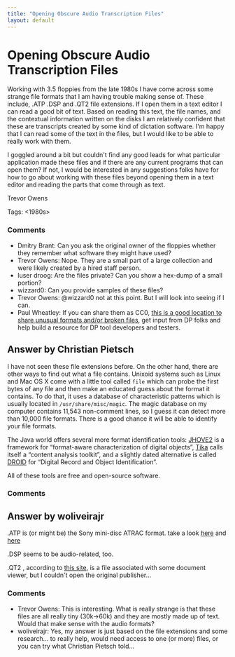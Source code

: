 ```yaml
---
title: "Opening Obscure Audio Transcription Files"
layout: default
---
```

Opening Obscure Audio Transcription Files
=====================
Working with 3.5 floppies from the late 1980s I have come across some
strange file formats that I am having trouble making sense of. These
include, .ATP .DSP and .QT2 file extensions. If I open them in a text
editor I can read a good bit of text. Based on reading this text, the
file names, and the contextual information written on the disks I am
relatively confident that these are transcripts created by some kind of
dictation software. I'm happy that I can read some of the text in the
files, but I would like to be able to really work with them.

I goggled around a bit but couldn't find any good leads for what
particular application made these files and if there are any current
programs that can open them? If not, I would be interested in any
suggestions folks have for how to go about working with these files
beyond opening them in a text editor and reading the parts that come
through as text.

Trevor Owens

Tags: <file-formats><archival-material><born-digital><1980s>

### Comments ###
* Dmitry Brant: Can you ask the original owner of the floppies whether they remember
what software they might have used?
* Trevor Owens: Nope. They are a small part of a large collection and were likely
created by a hired staff person.
* luser droog: Are the files private? Can you show a hex-dump of a small portion?
* wizzard0: Can you provide samples of these files?
* Trevor Owens: @wizzard0 not at this point. But I will look into seeing if I can.
* Paul Wheatley: If you can share them as CC0, [this is a good location to share unusual
formats and/or broken
files](https://github.com/openplanets/format-corpus), get input from DP
folks and help build a resource for DP tool developers and testers.


Answer by Christian Pietsch
----------------
I have not seen these file extensions before. On the other hand, there
are other ways to find out what a file contains. Unixoid systems such as
Linux and Mac OS X come with a little tool called `file` which can probe
the first bytes of any file and then make an educated guess about the
format it contains. To do that, it uses a database of characteristic
patterns which is usually located in `/usr/share/misc/magic`. The magic
database on my computer contains 11,543 non-comment lines, so I guess it
can detect more than 10,000 file formats. There is a good chance it will
be able to identify your file formats.

The Java world offers several more format identification tools:
[JHOVE2](http://jhove2.org/) is a framework for “format-aware
characterization of digital objects”, [Tika](https://tika.apache.org/)
calls itself a “content analysis toolkit”, and a slightly dated
alternative is called [DROID](http://digital-preservation.githubid/) for
“Digital Record and Object Identification”.

All of these tools are free and open-source software.

### Comments ###

Answer by woliveirajr
----------------
.ATP is (or might be) the Sony mini-disc ATRAC format. take a look
[here](http://www.ehow.com/facts_5531617_file-extension-atp.html) and
[here](http://file.downloadatoz.com/atp-file-extension/)

.DSP seems to be audio-related, too.

.QT2 , according to [this site](http://filext.com/file-extension/QT2),
is a file associated with some document viewer, but I couldn't open the
original publisher...

### Comments ###
* Trevor Owens: This is interesting. What is really strange is that these files are all
really tiny (30k-\>60k) and they are mostly made up of text. Would that
make sense with the audio formats?
* woliveirajr: Yes, my answer is just based on the file extensions and some research...
to really help, would need access to one (or more) files, or you can try
what Christian Pietsch told...

